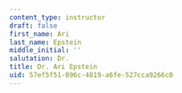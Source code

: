 ```yaml
---
content_type: instructor
draft: false
first_name: Ari
last_name: Epstein
middle_initial: ''
salutation: Dr.
title: Dr. Ari Epstein
uid: 57ef5f51-096c-4819-a6fe-527cca9266c0
---
```

